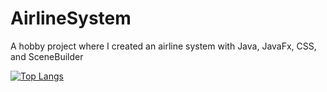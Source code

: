 # AirlineSystem
A hobby project where I created an airline system with Java, JavaFx, CSS, and SceneBuilder

[![Top Langs](https://github-readme-stats.vercel.app/api/top-langs/?username=Cladnic)](https://github.com/Cladnic/github-readme-stats)
